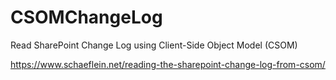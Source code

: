 # CSOMChangeLog
Read SharePoint Change Log using Client-Side Object Model (CSOM)

https://www.schaeflein.net/reading-the-sharepoint-change-log-from-csom/
